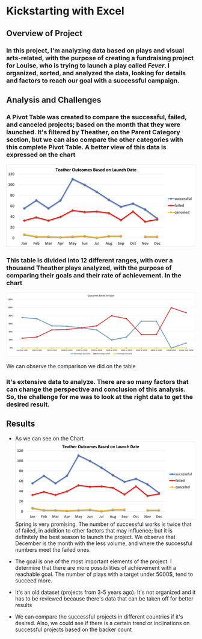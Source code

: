 # Kickstarting with Excel

## Overview of Project

### In this project, I'm analyzing data based on plays and visual arts-related, with the purpose of creating a fundraising project for Louise, who is trying to launch a play called *Fever*. I organized, sorted, and analyzed the data, looking for details and factors to reach our goal with a successful campaign. 

## Analysis and Challenges

### A Pivot Table was created to compare the successful, failed, and canceled projects; based on the month that they were launched. It's filtered by Theather, on the Parent Category section, but we can also compare the other categories with this complete Pivot Table. A better view of this data is expressed on the chart 

![Theather Outcomes vs Launch](https://github.com/albertomontilla17/An-Analysis-of-Kickstarter-Campaigns/blob/main/Resources/Theather_Outcomes_vs_Launch.png)

### This table is divided into 12 different ranges, with over a thousand Theather plays analyzed, with the purpose of comparing their goals and their rate of achievement. In the chart 

![Outcomes vs Goals](https://github.com/albertomontilla17/An-Analysis-of-Kickstarter-Campaigns/blob/main/Resources/Outcomes_vs_Goals.png)

We can observe the comparison we did on the table

### It's extensive data to analyze. There are so many factors that can change the perspective and conclusion of this analysis. So, the challenge for me was to look at the right data to get the desired result.

## Results

- As we can see on the Chart 
![Theather Outcomes vs Launch](https://github.com/albertomontilla17/An-Analysis-of-Kickstarter-Campaigns/blob/main/Resources/Theather_Outcomes_vs_Launch.png)
 Spring is very promising. The number of successful works is twice that of failed, in addition to other factors that may influence; but it is definitely the best season to launch the project. We observe that December is the month with the less volume, and where the successful numbers meet the failed ones.  

- The goal is one of the most important elements of the project. I determine that there are more possibilities of achievement with a reachable goal. The number of plays with a target under 5000$, tend to succeed more. 

- It's an old dataset (projects from 3-5 years ago). It's not organized and it has to be reviewed because there's data that can be taken off for better results

- We can compare the successful projects in different countries if it's desired. Also, we could see if there is a certain trend or inclinations on successful projects based on the backer count 
